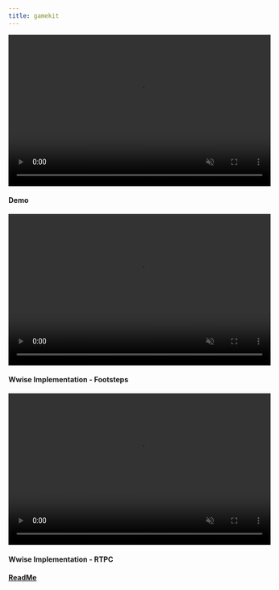 ```yaml
---
title: gamekit
---
```


<section>
  <video controls autoplay loop muted class="image main" width="520" height="300" source src="assets/images/3D Game Kit v2.mp4" type="video/mp4" frameborder="0" allowfullscreen></video>
	<h4>Demo</h4>
</section>

<section>
  <video controls autoplay loop muted class="image main" width="520" height="300" source src="assets/images/3D Game Kit - Footsteps.mp4" type="video/mp4" frameborder="0" allowfullscreen></video>
	<h4>Wwise Implementation - Footsteps</h4>
</section>

<section>
  <video controls autoplay loop muted class="image main" width="520" height="300" source src="assets/images/RTPC 3D GameKit - Taking Damage.mp4" type="video/mp4" frameborder="0" allowfullscreen></video>
	<h4>Wwise Implementation - RTPC</h4>
</section>

<section>
	<h4><a href="https://github.com/MLayese/MTEC-421">ReadMe</a></h4>
</section>
